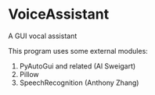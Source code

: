 # VoiceAssistant
A GUI vocal assistant



This program uses some external modules:


1. PyAutoGui and related (Al Sweigart)
2. Pillow
3. SpeechRecognition (Anthony Zhang)
